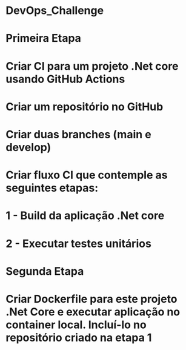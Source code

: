 # DevOps_Challenge

# Primeira Etapa
# Criar CI para um projeto .Net core usando GitHub Actions 

# Criar um repositório no GitHub
# Criar duas branches (main e develop)
# Criar fluxo CI que contemple as seguintes etapas:
# 1 - Build da aplicação .Net core
# 2 - Executar testes unitários


# Segunda Etapa
# Criar Dockerfile para este projeto .Net Core e executar aplicação no container local. Incluí-lo no repositório criado na etapa 1
